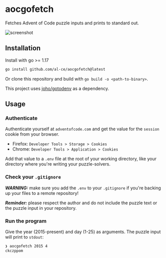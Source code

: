 # aocgofetch

Fetches Advent of Code puzzle inputs and prints to standard out.

![screenshot](https://github.com/user-attachments/assets/78a7cd4a-e4b2-4b19-826c-f6c868fae363)

## Installation

Install with go >= 1.17

```bash
go install github.com/al-ce/aocgofetch@latest
```

Or clone this repository and build with `go build -o <path-to-binary>`.

This project uses [joho/gotodenv](https://github.com/joho/godotenv) as a dependency.

## Usage

### Authenticate

Authenticate yourself at `adventofcode.com` and get the value for the `session` cookie from your browser.

- Firefox: `Developer Tools > Storage > Cookies`
- Chrome: `Developer Tools > Application > Cookies`

Add that value to a `.env` file at the root of your working directory, like your directory where you're writing your puzzle-solvers.

### Check your `.gitignore`

***WARNING:*** make sure you add the `.env` to your `.gitignore` if you're backing up your files to a remote repository!

***Reminder:*** please respect the author and do not include the puzzle text or the puzzle input in your repository.

### Run the program

Give the year (2015-present) and day (1-25) as arguments.
The puzzle input will print to `stdout`:

```bash
❯ aocgofetch 2015 4
ckczppom
```
